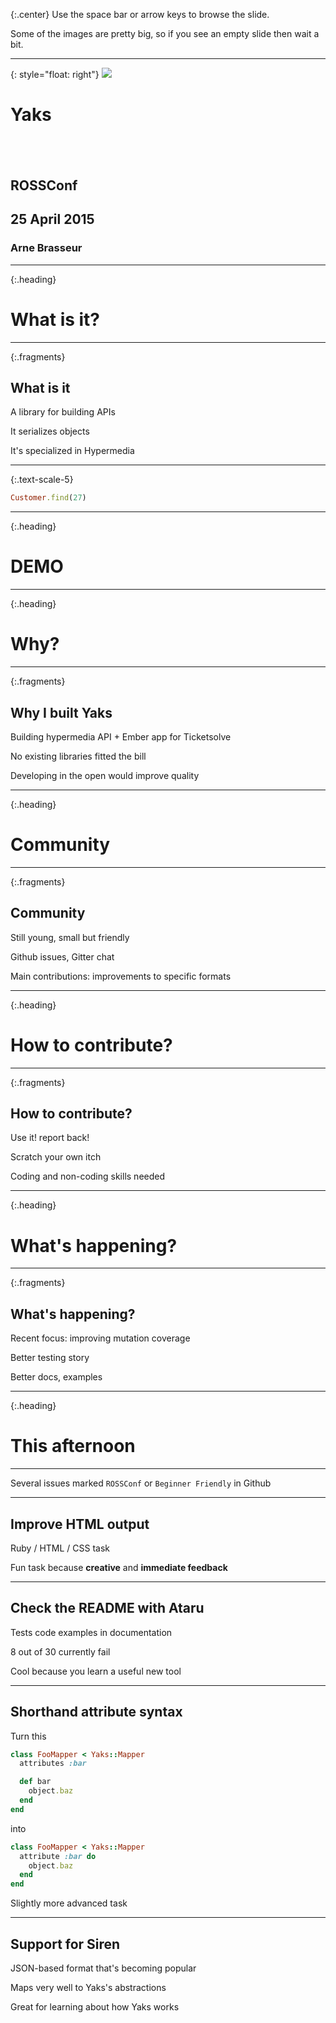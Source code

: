 
{:.center}
Use the space bar or arrow keys to browse the slide.

Some of the images are pretty big, so if you see an empty slide then wait a bit.

---

{: style="float: right"}
![](img/big_yak.png)

# Yaks

## &nbsp;

## ROSSConf

## 25 April 2015

### Arne Brasseur


---
{:.heading}

# What is it?

---
{:.fragments}

## What is it

A library for building APIs

It serializes objects

It's specialized in Hypermedia

---
{:.text-scale-5}

```ruby
Customer.find(27)
```

---
{:.heading}

# DEMO

---
{:.heading}

# Why?

---
{:.fragments}

## Why I built Yaks

Building hypermedia API + Ember app for Ticketsolve

No existing libraries fitted the bill

Developing in the open would improve quality

---
{:.heading}

# Community

---
{:.fragments}

## Community

Still young, small but friendly

Github issues, Gitter chat

Main contributions: improvements to specific formats

---
{:.heading}

# How to contribute?

---
{:.fragments}

## How to contribute?

Use it! report back!

Scratch your own itch

Coding and non-coding skills needed

---
{:.heading}

# What's happening?

---
{:.fragments}

## What's happening?

Recent focus: improving mutation coverage

Better testing story

Better docs, examples

---
{:.heading}

# This afternoon

---

Several issues marked `ROSSConf` or `Beginner Friendly` in Github

---

## Improve HTML output

Ruby / HTML / CSS task

Fun task because **creative** and **immediate feedback**

---

## Check the README with Ataru

Tests code examples in documentation

8 out of 30 currently fail

Cool because you learn a useful new tool

---

## Shorthand attribute syntax

Turn this

``` ruby
class FooMapper < Yaks::Mapper
  attributes :bar

  def bar
    object.baz
  end
end
```

into

``` ruby
class FooMapper < Yaks::Mapper
  attribute :bar do
    object.baz
  end
end
```

Slightly more advanced task

---

## Support for Siren

JSON-based format that's becoming popular

Maps very well to Yaks's abstractions

Great for learning about how Yaks works
